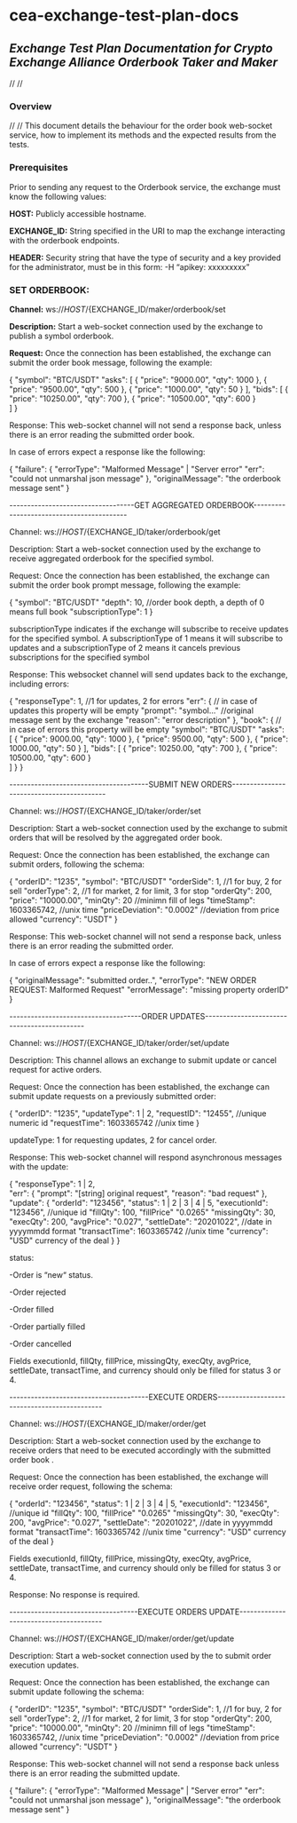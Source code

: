 # cea-exchange-test-plan-docs

## *Exchange Test Plan Documentation for Crypto Exchange Alliance Orderbook Taker and Maker*
//
//
### **Overview**
//
//
This document details the behaviour for the order book web-socket service, how to implement its methods 
and the expected results from the tests. 

### **Prerequisites**

Prior to sending any request to the Orderbook service, the exchange must know the following values:

**HOST:** Publicly accessible hostname.

**EXCHANGE_ID:** String specified in the URI to map the exchange interacting with the orderbook endpoints.

**HEADER:** Security string that have the type of security and a key provided for the administrator, must be in this form: -H “apikey: xxxxxxxxx”



### **SET ORDERBOOK:**

**Channel:** ws://${HOST}/${EXCHANGE_ID/maker/orderbook/set

**Description:** Start a web-socket connection used by the exchange to publish a symbol orderbook.

**Request:** 	Once the connection has been established, the exchange can submit the order book message, 
following the example:

{
  "symbol": "BTC/USDT"
  "asks": [
    {
      "price": "9000.00",
      "qty": 1000
    },
    {
      "price": "9500.00",
      "qty": 500
    },
    {
      "price": "1000.00",
      "qty": 50
    }
  ],
  "bids": [
    {
      "price": "10250.00",
      "qty": 700
    },
    {
      "price": "10500.00",
      "qty": 600
    }    
  ]
}

Response: This web-socket channel will not send a response back, unless there is an error reading 
the submitted order book. 

In case of errors expect a response like the following:

{
  "failure": {
    "errorType": "Malformed Message" | "Server error"
    "err": "could not unmarshal json message"
  },
  "originalMessage": "the orderbook message sent"
}


-----------------------------------GET AGGREGATED ORDERBOOK------------------------------------------

Channel:    ws://${HOST}/${EXCHANGE_ID/taker/orderbook/get

Description:    Start a web-socket connection used by the exchange to receive aggregated orderbook for
the specified symbol.

Request:  Once the connection has been established, the exchange can submit the order book prompt message,
following the example:

{
  "symbol": "BTC/USDT"
  "depth": 10, //order book depth, a depth of 0 means full book
  "subscriptionType": 1
}

subscriptionType indicates if the exchange will subscribe to receive updates for the specified symbol.
A subscriptionType of 1 means it will subscribe to updates and a subscriptionType of 2 means it cancels 
previous subscriptions for the specified symbol


Response:   This websocket channel will send updates back to the exchange,
including errors:

{
  "responseType": 1, //1 for updates, 2 for errors
  "err": { // in case of updates this property will be empty
    "prompt": "symbol..." //original message sent by the exchange
    "reason": "error description"
  },
  "book": { // in case of errors this property will be empty
    "symbol": "BTC/USDT"
    "asks": [
      {
        "price": 9000.00,
        "qty": 1000
      },
      {
        "price": 9500.00,
        "qty": 500
      },
      {
        "price": 1000.00,
        "qty": 50
      }
    ],
    "bids": [
      {
        "price": 10250.00,
        "qty": 700
      },
      {
        "price": 10500.00,
        "qty": 600
      }    
    ]
  }
}


---------------------------------------SUBMIT NEW ORDERS------------------------------------------

Channel:    ws://${HOST}/${EXCHANGE_ID/taker/order/set

Description:    Start a web-socket connection used by the exchange to submit orders that will be
resolved by the aggregated order book.

Request:    Once the connection has been established, the exchange can submit orders,
following the schema:

{
  "orderID": "1235",
  "symbol": "BTC/USDT"
  "orderSide": 1, //1 for buy, 2 for sell
  "orderType": 2, //1 for market, 2 for limit, 3 for stop
  "orderQty": 200,
  "price": "10000.00",
  "minQty": 20 //minimn fill of legs
  "timeStamp": 1603365742, //unix time
  "priceDeviation": "0.0002" //deviation from price allowed
  "currency": "USDT"
}

Response:   This web-socket channel will not send a response back, unless there is an error reading 
the submitted order.

In case of errors expect a response like the following:

{
  "originalMessage": "submitted order..",
  "errorType": "NEW ORDER REQUEST: Malformed Request"
  "errorMessage": "missing property orderID"
}

-------------------------------------ORDER UPDATES--------------------------------------------

Channel:    ws://${HOST}/${EXCHANGE_ID/taker/order/set/update

Description:    This channel allows an exchange to submit update or cancel request for active orders. 

Request:    Once the connection has been established, the exchange can submit update
requests on a previously submitted order:

{
  "orderID": "1235",
  "updateType": 1 | 2,
  "requestID": "12455", //unique numeric id
  "requestTime": 1603365742 //unix time
}

updateType: 1 for requesting updates, 2 for cancel order.

Response:   This web-socket channel will respond asynchronous
messages  with the update:

{
  "responseType": 1 | 2,  
  "err": {
    "prompt": "[string] original request",
    "reason": "bad request"
  },
  "update": {
    "orderId": "123456",
    "status": 1 | 2 | 3 | 4 | 5,
    "executionId": "123456", //unique id
    "fillQty": 100, 
    "fillPrice" "0.0265" 
    "missingQty": 30, 
    "execQty": 200, 
    "avgPrice": "0.027", 
    "settleDate": "20201022", //date in yyyymmdd format
    "transactTime": 1603365742 //unix time
    "currency": "USD" currency of the deal
  }
}

status:

-Order is “new“ status.

-Order rejected

-Order filled

-Order partially filled

-Order cancelled

Fields executionId, fillQty, fillPrice, missingQty, execQty, avgPrice, settleDate, transactTime, 
and currency should only be filled for status 3 or 4.


---------------------------------------EXECUTE ORDERS---------------------------------------------

Channel:    ws://${HOST}/${EXCHANGE_ID/maker/order/get

Description:    Start a web-socket connection used by the exchange to receive orders that need to
be executed accordingly with the submitted order book .

Request:    Once the connection has been established, the exchange will receive order request, 
following the schema:

{
  "orderId": "123456",
  "status": 1 | 2 | 3 | 4 | 5,
  "executionId": "123456", //unique id
  "fillQty": 100, 
  "fillPrice" "0.0265" 
  "missingQty": 30, 
  "execQty": 200, 
  "avgPrice": "0.027", 
  "settleDate": "20201022", //date in yyyymmdd format
  "transactTime": 1603365742 //unix time
  "currency": "USD" currency of the deal
}

Fields executionId, fillQty, fillPrice, missingQty, execQty, avgPrice, settleDate, 
transactTime, and currency should only be filled for status 3 or 4.

Response:   No response is required.



------------------------------------EXECUTE ORDERS UPDATE---------------------------------------

Channel:    ws://${HOST}/${EXCHANGE_ID/maker/order/get/update

Description:    Start a web-socket connection used by the to submit order execution updates.

Request:    Once the connection has been established, the exchange can submit 
update following the schema:

{
  "orderID": "1235",
  "symbol": "BTC/USDT"
  "orderSide": 1, //1 for buy, 2 for sell
  "orderType": 2, //1 for market, 2 for limit, 3 for stop
  "orderQty": 200,
  "price": "10000.00",
  "minQty": 20 //minimn fill of legs
  "timeStamp": 1603365742, //unix time
  "priceDeviation": "0.0002" //deviation from price allowed
  "currency": "USDT"
}

Response:   This web-socket channel will not send a response back unless there is
an error reading the submitted update.

{
  "failure": {
    "errorType": "Malformed Message" | "Server error"
    "err": "could not unmarshal json message"
  },
  "originalMessage": "the orderbook message sent"
}







